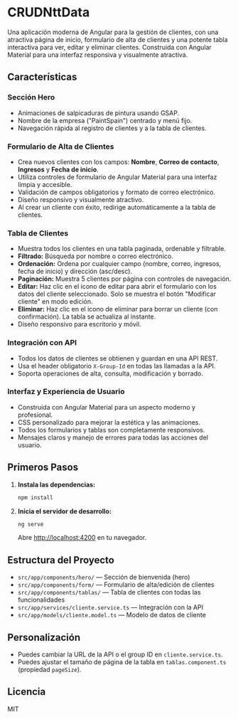# CRUDNttData

Una aplicación moderna de Angular para la gestión de clientes, con una atractiva página de inicio, formulario de alta de clientes y una potente tabla interactiva para ver, editar y eliminar clientes. Construida con Angular Material para una interfaz responsiva y visualmente atractiva.

## Características

### Sección Hero
- Animaciones de salpicaduras de pintura usando GSAP.
- Nombre de la empresa ("PaintSpain") centrado y menú fijo.
- Navegación rápida al registro de clientes y a la tabla de clientes.

### Formulario de Alta de Clientes
- Crea nuevos clientes con los campos: **Nombre**, **Correo de contacto**, **Ingresos** y **Fecha de inicio**.
- Utiliza controles de formulario de Angular Material para una interfaz limpia y accesible.
- Validación de campos obligatorios y formato de correo electrónico.
- Diseño responsivo y visualmente atractivo.
- Al crear un cliente con éxito, redirige automáticamente a la tabla de clientes.

### Tabla de Clientes
- Muestra todos los clientes en una tabla paginada, ordenable y filtrable.
- **Filtrado:** Búsqueda por nombre o correo electrónico.
- **Ordenación:** Ordena por cualquier campo (nombre, correo, ingresos, fecha de inicio) y dirección (asc/desc).
- **Paginación:** Muestra 5 clientes por página con controles de navegación.
- **Editar:** Haz clic en el icono de editar para abrir el formulario con los datos del cliente seleccionado. Solo se muestra el botón "Modificar cliente" en modo edición.
- **Eliminar:** Haz clic en el icono de eliminar para borrar un cliente (con confirmación). La tabla se actualiza al instante.
- Diseño responsivo para escritorio y móvil.

### Integración con API
- Todos los datos de clientes se obtienen y guardan en una API REST.
- Usa el header obligatorio `X-Group-Id` en todas las llamadas a la API.
- Soporta operaciones de alta, consulta, modificación y borrado.

### Interfaz y Experiencia de Usuario
- Construida con Angular Material para un aspecto moderno y profesional.
- CSS personalizado para mejorar la estética y las animaciones.
- Todos los formularios y tablas son completamente responsivos.
- Mensajes claros y manejo de errores para todas las acciones del usuario.

## Primeros Pasos

1. **Instala las dependencias:**
   ```bash
   npm install
   ```
2. **Inicia el servidor de desarrollo:**
   ```bash
   ng serve
   ```
   Abre [http://localhost:4200](http://localhost:4200) en tu navegador.

## Estructura del Proyecto
- `src/app/components/hero/` — Sección de bienvenida (hero)
- `src/app/components/form/` — Formulario de alta/edición de clientes
- `src/app/components/tablas/` — Tabla de clientes con todas las funcionalidades
- `src/app/services/cliente.service.ts` — Integración con la API
- `src/app/models/cliente.model.ts` — Modelo de datos de cliente

## Personalización
- Puedes cambiar la URL de la API o el group ID en `cliente.service.ts`.
- Puedes ajustar el tamaño de página de la tabla en `tablas.component.ts` (propiedad `pageSize`).

## Licencia
MIT
